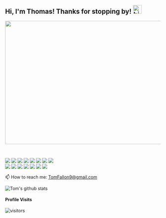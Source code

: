 ## Hi, I'm Thomas! Thanks for stopping by! <img src="https://user-images.githubusercontent.com/1303154/88677602-1635ba80-d120-11ea-84d8-d263ba5fc3c0.gif" width="28px" alt="hi">


<p><img src="assets/boats.gif"width="800" height="400"/></p>





<br><p>
<img src="https://img.shields.io/badge/html5%20-%23E34F26.svg?&style=for-the-badge&logo=html5&logoColor=white"/> 
<img src="https://img.shields.io/badge/css3%20-%231572B6.svg?&style=for-the-badge&logo=css3&logoColor=white"/> 
<img src="https://img.shields.io/badge/bootstrap%20-%23563D7C.svg?&style=for-the-badge&logo=bootstrap&logoColor=white"/> 
<img src="https://img.shields.io/badge/javascript%20-%8a6d3b.svg?&style=for-the-badge&logo=javascript&logoColor=%23F7DF1E"/> 
<img src="https://img.shields.io/badge/jquery%20-%230769AD.svg?&style=for-the-badge&logo=jquery&logoColor=white"/> 
<img src="https://img.shields.io/badge/node.js%20-%2343853D.svg?&style=for-the-badge&logo=node.js&logoColor=white"/>
<img src="https://img.shields.io/badge/mysql-%231572B6.svg?&style=for-the-badge&logo=mysql&logoColor=white"> 
<img src ="https://img.shields.io/badge/MongoDB-%234ea94b.svg?&style=for-the-badge&logo=mongodb&logoColor=white"/><br>
<img src="https://img.shields.io/badge/markdown-%23000000.svg?&style=for-the-badge&logo=markdown&logoColor=white"/>
<img src="https://img.shields.io/badge/express.js%20-%23404d59.svg?&style=for-the-badge"/> 
<img src="https://img.shields.io/badge/react%20-%2320232a.svg?&style=for-the-badge&logo=react&logoColor=%2361DAFB"/> 
<img src="https://img.shields.io/badge/Redux%20-%23dff98.svg?&style=for-the-badge&logo=redux&logoColor=white"/>
<img src="https://img.shields.io/badge/git%20-%23F05033.svg?&style=for-the-badge&logo=git&logoColor=white"/> 
<img src="https://img.shields.io/badge/github%20-%23121011.svg?&style=for-the-badge&logo=github&logoColor=white"/>
<img src="https://img.shields.io/badge/heroku%20-%23430098.svg?&style=for-the-badge&logo=heroku&logoColor=white"/>
</p>


📫 How to reach me: TomFallon9@gmail.com
<br>

![Tom's github stats](https://github-readme-stats.vercel.app/api?username=TomFallon9&show_icons=true&title_color=28ea80&text_color=f3f3f3&bg_color=094785)


#### Profile Visits 

![visitors](https://visitor-badge.glitch.me/badge?page_id=TomFallon9.TomFallon9)
